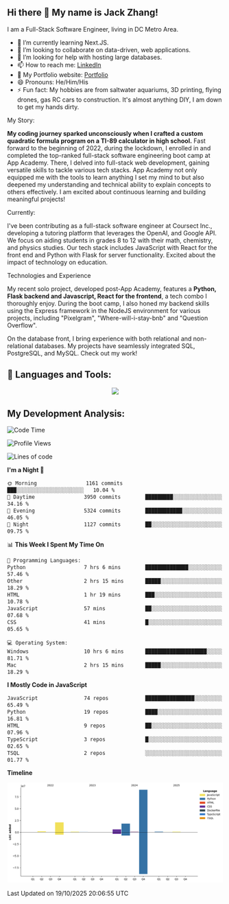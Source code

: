 
## Hi there 👋 My name is Jack Zhang!
I am a Full-Stack Software Engineer, living in DC Metro Area.

* 🌱 I’m currently learning Next.JS.
* 👯 I’m looking to collaborate on data-driven, web applications.
* 🤔 I’m looking for help with hosting large databases.
* 📫 How to reach me: [LinkedIn](https://www.linkedin.com/in/jack-zhang-1ba90929/)
* 🔭 My Portfolio website: [Portfolio](https://www.jackzhang.io)
* 😄 Pronouns: He/Him/His
* ⚡ Fun fact: My hobbies are from saltwater aquariums, 3D printing, flying drones, gas RC cars to construction. It's almost anything DIY, I am down to get my hands dirty.

My Story:

**My coding journey sparked unconsciously when I crafted a custom quadratic formula program on a TI-89 calculator in high school.** Fast forward to the beginning of 2022, during the lockdown, I enrolled in and completed the top-ranked full-stack software engineering boot camp at App Academy. There, I delved into full-stack web development, gaining versatile skills to tackle various tech stacks. App Academy not only equipped me with the tools to learn anything I set my mind to but also deepened my understanding and technical ability to explain concepts to others effectively. I am excited about continuous learning and building meaningful projects!

Currently:

I've been contributing as a full-stack software engineer at Coursect Inc., developing a tutoring platform that leverages the OpenAI, and Google API. We focus on aiding students in grades 8 to 12 with their math, chemistry, and physics studies. Our tech stack includes JavaScript with React for the front end and Python with Flask for server functionality. Excited about the impact of technology on education.

Technologies and Experience

My recent solo project, developed post-App Academy, features a **Python, Flask backend and Javascript, React for the frontend**, a tech combo I thoroughly enjoy. During the boot camp, I also honed my backend skills using the Express framework in the NodeJS environment for various projects, including "Pixelgram",  "Where-will-i-stay-bnb" and "Question Overflow".

On the database front, I bring experience with both relational and non-relational databases. My projects have seamlessly integrated SQL, PostgreSQL, and MySQL. Check out my work!


## 🧰 Languages and Tools:
<p align="center">
  <a href="https://skillicons.dev">
    <img src="https://skillicons.dev/icons?i=js,py,react,redux,html,css,flask,sequelize,express,npm,sqlite,postgres,github,postman,docker,nextjs,tailwind,gcp,ai" />
  </a>
</p>


## My Development Analysis:
<!--START_SECTION:waka-->
![Code Time](http://img.shields.io/badge/Code%20Time-2%2C060%20hrs%2017%20mins-blue)

![Profile Views](http://img.shields.io/badge/Profile%20Views-2-blue)

![Lines of code](https://img.shields.io/badge/From%20Hello%20World%20I%27ve%20Written-139.8%20million%20lines%20of%20code-blue)

**I'm a Night 🦉** 

```text
🌞 Morning                1161 commits        ███░░░░░░░░░░░░░░░░░░░░░░   10.04 % 
🌆 Daytime                3950 commits        █████████░░░░░░░░░░░░░░░░   34.16 % 
🌃 Evening                5324 commits        ████████████░░░░░░░░░░░░░   46.05 % 
🌙 Night                  1127 commits        ██░░░░░░░░░░░░░░░░░░░░░░░   09.75 % 
```


📊 **This Week I Spent My Time On** 

```text
💬 Programming Languages: 
Python                   7 hrs 6 mins        ██████████████░░░░░░░░░░░   57.46 % 
Other                    2 hrs 15 mins       █████░░░░░░░░░░░░░░░░░░░░   18.29 % 
HTML                     1 hr 19 mins        ███░░░░░░░░░░░░░░░░░░░░░░   10.78 % 
JavaScript               57 mins             ██░░░░░░░░░░░░░░░░░░░░░░░   07.68 % 
CSS                      41 mins             █░░░░░░░░░░░░░░░░░░░░░░░░   05.65 % 

💻 Operating System: 
Windows                  10 hrs 6 mins       ████████████████████░░░░░   81.71 % 
Mac                      2 hrs 15 mins       █████░░░░░░░░░░░░░░░░░░░░   18.29 % 
```

**I Mostly Code in JavaScript** 

```text
JavaScript               74 repos            ████████████████░░░░░░░░░   65.49 % 
Python                   19 repos            ████░░░░░░░░░░░░░░░░░░░░░   16.81 % 
HTML                     9 repos             ██░░░░░░░░░░░░░░░░░░░░░░░   07.96 % 
TypeScript               3 repos             █░░░░░░░░░░░░░░░░░░░░░░░░   02.65 % 
TSQL                     2 repos             ░░░░░░░░░░░░░░░░░░░░░░░░░   01.77 % 
```



**Timeline**

![Lines of Code chart](https://raw.githubusercontent.com/jzhang319/jzhang319/master/assets/bar_graph.png)


 Last Updated on 19/10/2025 20:06:55 UTC
<!--END_SECTION:waka-->
